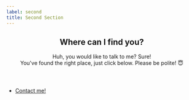 ```yaml
---
label: second
title: Second Section
---
```

<section id="where" class="main special">
    <header class="major">
        <h2>Where can I find you?</h2>
        <p>Huh, you would like to talk to me? Sure!<br>
        You've found the right place, just click below. Please be polite! 😇</p>
    </header>
    <footer class="major">
        <ul class="actions special">
            <li><a href="contact" class="button primary">Contact me!</a></li>
        </ul>
    </footer>
</section>